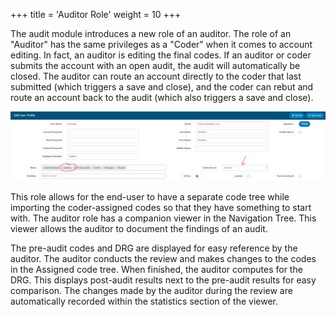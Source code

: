 +++
title = 'Auditor Role'
weight = 10
+++

The audit module introduces a new role of an auditor. The role of an "Auditor" has the same privileges
as a "Coder" when it comes to account editing. In fact, an auditor is editing the final codes. If an auditor
or coder submits the account with an open audit, the audit will automatically be closed. The auditor can
route an account directly to the coder that last submitted (which triggers a save and close), and the
coder can rebut and route an account back to the audit (which also triggers a save and close).

![Auditor Role](image-304.jpg)

This role allows for the end-user to have a separate code tree while importing the coder-assigned codes
so that they have something to start with. The auditor role has a companion viewer in the Navigation
Tree. This viewer allows the auditor to document the findings of an audit.

The pre-audit codes and DRG are displayed for easy reference by the auditor. The auditor conducts the
review and makes changes to the codes in the Assigned code tree. When finished, the auditor computes
for the DRG. This displays post-audit results next to the pre-audit results for easy comparison. The
changes made by the auditor during the review are automatically recorded within the statistics section
of the viewer.
